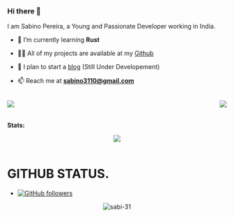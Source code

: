 ### Hi there 👋

I am Sabino Pereira, a Young and Passionate Developer working in India.

- 🧠 I’m currently learning **Rust**

- 👨‍💻 All of my projects are available at my [Github](https://github.com/sabi-31)

- 📝 I plan to start a [blog](https://blog.sabino.homes) (Still Under Developement)

- 📫 Reach me at **sabino3110@gmail.com**
<br>

<div><img align="left" src="https://github-readme-stats.vercel.app/api?username=sabi-31&show_icons=true&hide_border=true&theme=dracula"> <img align="right" src="https://github-readme-stats.vercel.app/api/top-langs/?username=sabi-31&theme=dracula&hide=batchfile"></div>

<br>
<br>

**Stats:**  


<div align="center"><img src="https://github-profile-trophy.vercel.app/?username=sabi-31&theme=dracula&count_private=true"></div>

<br>





# GITHUB STATUS.
- [![GitHub followers](https://img.shields.io/github/followers/sabi-31.svg?style=social&label=Follow&maxAge=2592000)](https://github.com/sabi-31?tab=followers)



<p align = "center"><img align="center" src="https://github-readme-streak-stats.herokuapp.com/?user=sabi-31&theme=tokyonight&" alt="sabi-31" /></p>
